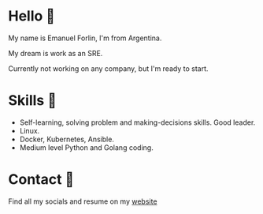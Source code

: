 # Hello 👋
My name is Emanuel Forlin, I'm from Argentina.

My dream is work as an SRE.

Currently not working on any company, but I'm ready to start.

# Skills 🏹

* Self-learning, solving problem and making-decisions skills. Good leader.
* Linux.
* Docker, Kubernetes, Ansible.
* Medium level Python and Golang coding.

# Contact 🤙

Find all my socials and resume on my [website](bit.ly/emaaForlin) 


